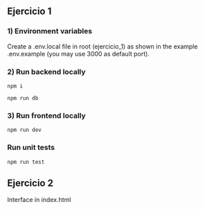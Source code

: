 ## Ejercicio 1

### 1) Environment variables
Create a .env.local file in root (ejercicio_1) as shown in the example .env.example (you may use 3000 as default port).

### 2) Run backend locally

`npm i`

`npm run db`

### 3) Run frontend locally

`npm run dev`


### Run unit tests

`npm run test`

## Ejercicio 2 

Interface in index.html
